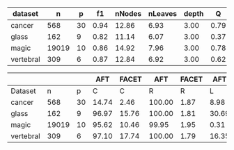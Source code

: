 | dataset   | n     | p   | f1   | nNodes | nLeaves | depth | Q    | J    |
| --------- | ----- | --- | ---- | ------ | ------- | ----- | ---- | ---- |
| cancer    | 568   | 30  | 0.94 | 12.86  | 6.93    | 3.00  | 0.79 | 0.15 |
| glass     | 162   | 9   | 0.82 | 11.14  | 6.07    | 3.00  | 0.37 | 0.37 |
| magic     | 19019 | 10  | 0.86 | 14.92  | 7.96    | 3.00  | 0.78 | 0.47 |
| vertebral | 309   | 6   | 0.87 | 12.84  | 6.92    | 3.00  | 0.62 | 0.52 |


|           |       |     | AFT   | FACET | AFT    | FACET | AFT   | FACET | AFT  | FACET |
| --------- | ----- | --- | ----- | ----- | ------ | ----- | ----- | ----- | ---- | ----- |
| Dataset   | n     | p   | C     | C     | R      | R     | L     | L     | D    | D     |
| cancer    | 568   | 30  | 14.74 | 2.46  | 100.00 | 1.87  | 8.98  | 48.96 | 1.47 | 2.27  | 5.14 | 2.07 | 1.07 | 3.01 |
| glass     | 162   | 9   | 96.97 | 15.76 | 100.00 | 1.81  | 30.69 | 40.72 | 1.32 | 2.07  | 2.58 | 4.02 | 4.33 | 2.38 |
| magic     | 19019 | 10  | 95.62 | 10.46 | 99.95  | 1.95  | 0.31  | 62.14 | 1.40 | 1.17  | 2.91 | 4.87 | 2.89 | 3.39 |
| vertebral | 309   | 6   | 97.10 | 17.74 | 100.00 | 1.79  | 16.35 | 49.14 | 1.37 | 1.33  | 2.05 | 4.05 | 3.59 | 2.91 |

